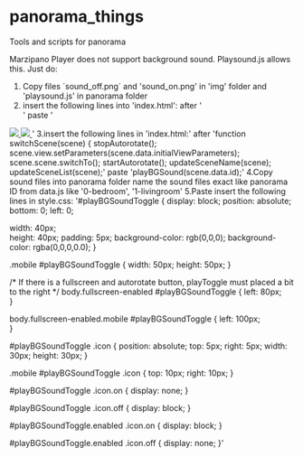 # panorama_things
Tools and scripts for panorama

Marzipano Player does not support background sound. Playsound.js allows this.
Just do:
1. Copy files ´sound_off.png´ and 'sound_on.png' in 'img' folder and 'playsound.js' in panorama folder
2. insert the following lines into 'index.html':
after
'<div id="pano"></div>'
paste
'<audio id="bgSound"></audio>
<a href="#" id="playBGSoundToggle">
  <img class="icon off" src="img/sound_off.png">
  <img class="icon on" src="img/sound_on.png">
</a>
<script src="playsound.js"></script>'
3.insert the following lines in 'index.html:'
after
'function switchScene(scene) {
  stopAutorotate();
  scene.view.setParameters(scene.data.initialViewParameters);
  scene.scene.switchTo();
  startAutorotate();
  updateSceneName(scene);
  updateSceneList(scene);'
  paste
  'playBGSound(scene.data.id);'
4.Copy sound files into panorama folder
name the sound files exact like panorama ID from data.js like '0-bedroom', '1-livingroom'
5.Paste insert the following lines in style.css:
'#playBGSoundToggle {
  display: block;
  position: absolute;
  bottom: 0;		
  left: 0;			
   
  width: 40px;		
  height: 40px;
  padding: 5px;
  background-color: rgb(0,0,0);
  background-color: rgba(0,0,0,0.0);
}

.mobile #playBGSoundToggle {
  width: 50px; 
  height: 50px;	
}

/* If there is a fullscreen and autorotate button, playToggle must placed a bit to the right */
body.fullscreen-enabled #playBGSoundToggle {
  left: 80px;	
}

body.fullscreen-enabled.mobile #playBGSoundToggle {
  left: 100px;	
}

#playBGSoundToggle .icon {
  position: absolute;
  top: 5px;
  right: 5px;
  width: 30px;
  height: 30px;
}

.mobile #playBGSoundToggle .icon {
  top: 10px;
  right: 10px;
}

#playBGSoundToggle .icon.on {
  display: none;
}

#playBGSoundToggle .icon.off {
  display: block;
}

#playBGSoundToggle.enabled .icon.on {
  display: block;
}

#playBGSoundToggle.enabled .icon.off {
  display: none;
}'
